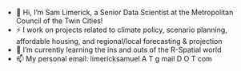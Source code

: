 - 👋 Hi, I’m Sam Limerick, a Senior Data Scientist at the Metropolitan Council of the Twin Cities!
- ⚡ I work on projects related to climate policy, scenario planning, affordable housing, and regional/local forecasting & projection
- 🌱 I’m currently learning the ins and outs of the R-Spatial world
- 📫 My personal email: limericksamuel A T g mail D O T com

<!---
LimerickSam/LimerickSam is a ✨ special ✨ repository because its `README.md` (this file) appears on your GitHub profile.
You can click the Preview link to take a look at your changes.
--->
